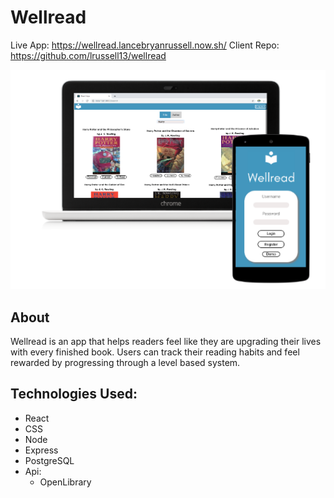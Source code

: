 # Wellread

Live App: https://wellread.lancebryanrussell.now.sh/
Client Repo: https://github.com/lrussell13/wellread

![screenshots](src/images/readme-image.png)

## About

Wellread is an app that helps readers feel like they are upgrading their lives with every finished book. Users can track their reading habits and feel rewarded by progressing through a level based system. 

## Technologies Used:
* React
* CSS
* Node
* Express
* PostgreSQL
* Api:
    * OpenLibrary

